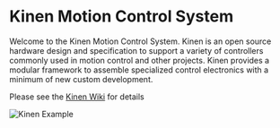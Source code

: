 Kinen Motion Control System
===
Welcome to the Kinen Motion Control System. Kinen is an open source hardware design and specification to support a variety of controllers commonly used in motion control and other projects. Kinen provides a modular framework to assemble specialized control electronics with a minimum of new custom development.

Please see the 
[Kinen Wiki](https://github.com/synthetos/ocb/wiki) for details 

![Kinen Example](https://dl.dropbox.com/u/45988398/OCB_example_001.jpg)